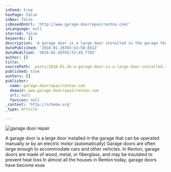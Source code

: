 ```yaml
---
inFeed: true
hasPage: false
inNav: false
isBasedOnUrl: 'http://www.garage-doorrepairrenton.com/'
inLanguage: null
starred: false
keywords: []
description: 'A garage door is a large door installed in the garage that can be operated manually or by an electric motor (automatically) Garage doors are often large enough '
datePublished: '2016-01-26T03:53:58.851Z'
dateModified: '2016-01-26T03:53:49.778Z'
author: []
title: ''
sourcePath: _posts/2016-01-26-a-garage-door-is-a-large-door-installed-in-the-garage-that-c.md
published: true
authors: []
publisher:
  name: garage-doorrepairrenton.com
  domain: www.garage-doorrepairrenton.com
  url: null
  favicon: null
_context: 'http://schema.org'
_type: Article

---
```

![garage door repair ](https://the-grid-user-content.s3-us-west-2.amazonaws.com/55c13054-5b21-4ac3-a5c8-ae7ac1c0b4f5.jpg)

A garage door is a large door installed in the garage that can be operated manually or by an electric motor (automatically) Garage doors are often large enough to accommodate cars and other vehicles. In Renton, garage doors are made of wood, metal, or fiberglass, and may be insulated to prevent heat loss   In almost all the houses in Renton today, garage doors have become esse